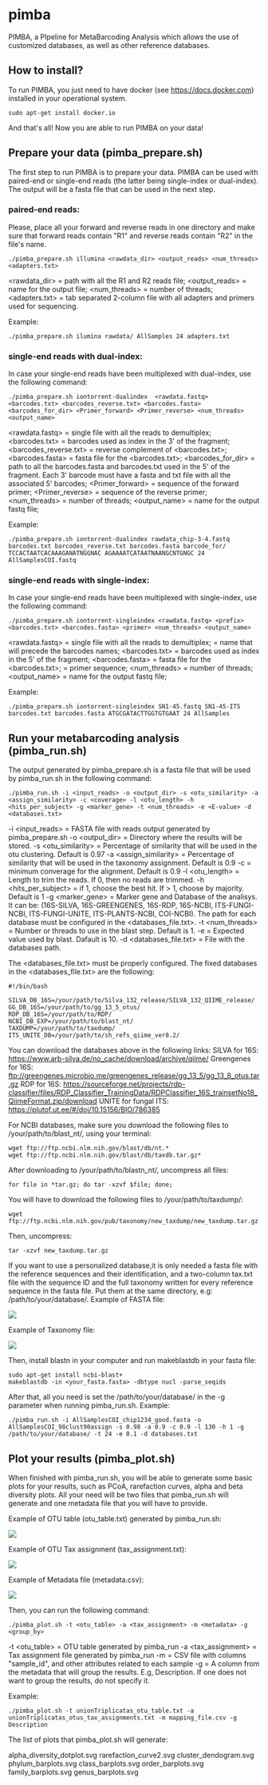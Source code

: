 # pimba
PIMBA, a PIpeline for MetaBarcoding Analysis which allows the use of customized databases, as well as other reference databases.

## How to install?
To run PIMBA, you just need to have docker (see https://docs.docker.com) installed in your operational system. 
~~~
sudo apt-get install docker.io
~~~
And that's all! Now you are able to run PIMBA on your data!

## Prepare your data (pimba_prepare.sh)
The first step to run PIMBA is to prepare your data. PIMBA can be used with paired-end or single-end reads (the latter being single-index or dual-index).
The output will be a fasta file that can be used in the next step.
### paired-end reads:
Please, place all your forward and reverse reads in one directory and make sure that forward reads contain "R1" and reverse reads contain "R2" in the file's name.
~~~
./pimba_prepare.sh illumina <rawdata_dir> <output_reads> <num_threads> <adapters.txt>
~~~
<rawdata_dir> = path with all the R1 and R2 reads file;
<output_reads> = name for the output file;
<num_threads> = number of threads;
<adapters.txt> = tab separated 2-column file with all adapters and primers used for sequencing.

Example:
~~~
./pimba_prepare.sh ilumina rawdata/ AllSamples 24 adapters.txt
~~~

### single-end reads with dual-index:
In case your single-end reads have been multiplexed with dual-index, use the following command:
~~~
./pimba_prepare.sh iontorrent-dualindex  <rawdata.fastq> <barcodes.txt> <barcodes_reverse.txt> <barcodes.fasta> <barcodes_for_dir> <Primer_forward> <Primer_reverse> <num_threads> <output_name>
~~~
<rawdata.fastq> = single file with all the reads to demultiplex;
<barcodes.txt> = barcodes used as index in the 3' of the fragment;
<barcodes_reverse.txt> = reverse complement of <barcodes.txt>;
<barcodes.fasta> = fasta file for the <barcodes.txt>;
<barcodes_for_dir> = path to all the barcodes.fasta and barcodes.txt used in the 5'  of the fragment. Each 3' barcode must have a fasta and txt file with all the associated 5' barcodes;
<Primer_forward> = sequence of the forward primer;
<Primer_reverse> = sequence of the reverse primer;
<num_threads> = number of threads;
<output_name> = name for the output fastq file;

Example:
~~~
./pimba_prepare.sh iontorrent-dualindex rawdata_chip-3-4.fastq barcodes.txt barcodes_reverse.txt barcodes.fasta barcode_for/ TCCACTAATCACAAAGANATNGGNAC AGAAAATCATAATNAANGCNTGNGC 24 AllSamplesCOI.fastq
~~~

### single-end reads with single-index:
In case your single-end reads have been multiplexed with single-index, use the following command:
~~~
./pimba_prepare.sh iontorrent-singleindex <rawdata.fastq> <prefix> <barcodes.txt> <barcodes.fasta> <primer> <num_threads> <output_name>
~~~
<rawdata.fastq> = single file with all the reads to demultiplex;
<prefix> = name that will precede the barcodes names;
<barcodes.txt> = barcodes used as index in the 5' of the fragment;
<barcodes.fasta> = fasta file for the <barcodes.txt>;
<primer> = primer sequence;
<num_threads> = number of threads;
<output_name> = name for the output fastq file;

Example:
~~~
./pimba_prepare.sh iontorrent-singleindex SN1-45.fastq SN1-45-ITS barcodes.txt barcodes.fasta ATGCGATACTTGGTGTGAAT 24 AllSamples
~~~

## Run your metabarcoding analysis (pimba_run.sh)
The output generated by pimba_prepare.sh is a fasta file that will be used by pimba_run.sh in the following command:
~~~
./pimba_run.sh -i <input_reads> -o <output_dir> -s <otu_similarity> -a <assign_similarity> -c <coverage> -l <otu_length> -h <hits_per_subject> -g <marker_gene> -t <num_threads> -e <E-value> -d <databases.txt>
~~~
-i <input_reads> = FASTA file with reads output generated by pimba_prepare.sh
-o <output_dir> = Directory where the results will be stored.
-s <otu_similarity> = Percentage of similarity that will be used in the otu clustering. Default is 0.97
-a <assign_similarity> = Percentage of similarity that will be used in the taxonomy assignment. Default is 0.9
-c <coverage> = minimum converage for the alignment. Default is 0.9
-l <otu_length> = Length to trim the reads. If 0, then no reads are trimmed.
-h <hits_per_subject> = if 1, choose the best hit. If > 1, choose by majority. Default is 1
-g <marker_gene> = Marker gene and Database of the analisys. It can be: (16S-SILVA, 16S-GREENGENES, 16S-RDP, 16S-NCBI, ITS-FUNGI-NCBI, ITS-FUNGI-UNITE, ITS-PLANTS-NCBI, COI-NCBI). The path for each database must be configured in the <databases_file.txt>.
-t <num_threads> = Number or threads to use in the blast step. Default is 1.
-e <E-value> = Expected value used by blast. Dafault is 10.
-d <databases_file.txt> = File with the databases path.
  
 The <databases_file.txt> must be properly configured. The fixed databases in the <databases_file.txt> are the following:
 
 ~~~
 #!/bin/bash

SILVA_DB_16S=/your/path/to/Silva_132_release/SILVA_132_QIIME_release/
GG_DB_16S=/your/path/to/gg_13_5_otus/
RDP_DB_16S=/your/path/to/RDP/
NCBI_DB_EXP=/your/path/to/blast_nt/
TAXDUMP=/your/path/to/taxdump/
ITS_UNITE_DB=/your/path/to/sh_refs_qiime_ver8.2/
~~~

You can download the databases above in the following links:
SILVA for 16S: https://www.arb-silva.de/no_cache/download/archive/qiime/
Greengenes for 16S: ftp://greengenes.microbio.me/greengenes_release/gg_13_5/gg_13_8_otus.tar.gz
RDP for 16S: https://sourceforge.net/projects/rdp-classifier/files/RDP_Classifier_TrainingData/RDPClassifier_16S_trainsetNo18_QiimeFormat.zip/download
UNITE for fungal ITS: https://plutof.ut.ee/#/doi/10.15156/BIO/786385

For NCBI databases, make sure you download the following files to /your/path/to/blast_nt/, using your terminal:
~~~
wget ftp://ftp.ncbi.nlm.nih.gov/blast/db/nt.*
wget ftp://ftp.ncbi.nlm.nih.gov/blast/db/taxdb.tar.gz*
~~~
After downloading to /your/path/to/blastn_nt/, uncompress all files:
~~~
for file in *tar.gz; do tar -xzvf $file; done;
~~~
You will have to download the following files to /your/path/to/taxdump/:
~~~
wget ftp://ftp.ncbi.nlm.nih.gov/pub/taxonomy/new_taxdump/new_taxdump.tar.gz
~~~
Then, uncompress:
~~~
tar -xzvf new_taxdump.tar.gz
~~~

If you want to use a personalized database,it is only needed a fasta file with the reference sequences and their identification, and a two-column tax.txt file with the sequence ID and the full taxonomy written for every reference sequence in the fasta file. Put them at the same directory, e.g: /path/to/your/database/.
Example of FASTA file:

![](https://github.com/reinator/pimba/blob/main/Figures/fasta_example.png?raw=true)

Example of Taxonomy file:

![](https://github.com/reinator/pimba/blob/main/Figures/tax_example.png?raw=true)

Then, install blastn in your computer and run makeblastdb in your fasta file:
~~~
sudo apt-get install ncbi-blast+
makeblastdb -in <your_fasta.fasta> -dbtype nucl -parse_seqids
~~~
After that, all you need is set the /path/to/your/database/ in the -g parameter when running pimba_run.sh. Example:
~~~
./pimba_run.sh -i AllSamplesCOI_chip1234_good.fasta -o AllSamplesCOI_98clust90assign -s 0.98 -a 0.9 -c 0.9 -l 130 -h 1 -g /path/to/your/database/ -t 24 -e 0.1 -d databases.txt
~~~

## Plot your results (pimba_plot.sh)
When finished with pimba_run.sh, you will be able to generate some basic plots for your results, such as PCoA, rarefaction curves, alpha and beta diversity plots.
All your need will be two files that pimba_run.sh will generate and one metadata file that you will have to provide.

Example of OTU table (otu_table.txt) generated by pimba_run.sh:

![](https://github.com/reinator/pimba/blob/main/Figures/otutable_example.png?raw=true)

Example of OTU Tax assignment (tax_assignment.txt):

![](https://github.com/reinator/pimba/blob/main/Figures/taxresult_example.png?raw=true)

Example of Metadata file (metadata.csv):

![](https://github.com/reinator/pimba/blob/main/Figures/metadata_example.png?raw=true)

Then, you can run the following command:
~~~
./pimba_plot.sh -t <otu_table> -a <tax_assignment> -m <metadata> -g <group_by>
~~~
-t <otu_table> = OTU table generated by pimba_run
-a <tax_assignment> = Tax assignment file generated by pimba_run
-m <metadata> = CSV file with columns "sample_id", and other attributes related to each sample
-g <groupby> = A column from the metadata that will group the results. E.g, Description. If one does not want to group the results, do not specify it.
  
 Example:
 ~~~
 ./pimba_plot.sh -t unionTriplicatas_otu_table.txt -a unionTriplicatas_otus_tax_assignments.txt -m mapping_file.csv -g Description
 ~~~
 
The list of plots that pimba_plot.sh will generate:

alpha_diversity_dotplot.svg
rarefaction_curve2.svg
cluster_dendogram.svg
phylum_barplots.svg
class_barplots.svg
order_barplots.svg
family_barplots.svg
genus_barplots.svg
